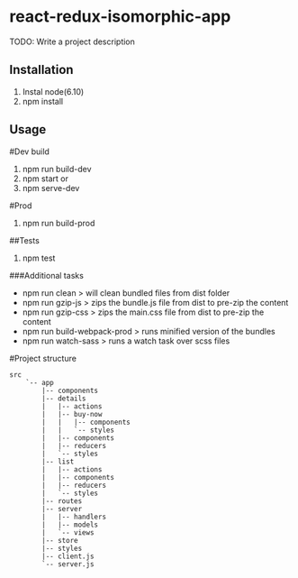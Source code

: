 # react-redux-isomorphic-app
TODO: Write a project description
## Installation
1. Instal node(6.10)
2. npm install
## Usage
#Dev build
1. npm run build-dev
2. npm start
or
1. npm serve-dev

#Prod
1. npm run build-prod 

##Tests
1. npm test

###Additional tasks
- npm run clean > will clean bundled files from dist folder
- npm run gzip-js > zips the bundle.js file from dist to pre-zip the content
- npm run gzip-css > zips the main.css file from dist to pre-zip the content
- npm run build-webpack-prod > runs minified version of the bundles
- npm run watch-sass > runs a watch task over scss files 

#Project structure
```
src
    `-- app
        |-- components
        |-- details
        |   |-- actions
        |   |-- buy-now
        |   |   |-- components
        |   |   `-- styles
        |   |-- components
        |   |-- reducers
        |   `-- styles
        |-- list
        |   |-- actions
        |   |-- components
        |   |-- reducers
        |   `-- styles
        |-- routes
        |-- server
        |   |-- handlers
        |   |-- models
        |   `-- views
        |-- store
        |-- styles
        |-- client.js
        `-- server.js
```

